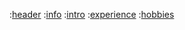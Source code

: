  :[header](./templates/header-tl.md)
 :[info](./templates/info.md)
 :[intro](./templates/intro-tl.md)
 :[experience](./templates/experience.md)
 :[hobbies](./templates/hobbies.md)